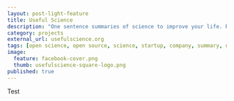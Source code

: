 ```yaml
---
layout: post-light-feature
title: Useful Science
description: "One sentence summaries of science to improve your life. Role: Founder."
category: projects
external_url: usefulscience.org
tags: [open science, open source, science, startup, company, summary, useful science, usefulsci, jaan altosaar]
image:
  feature: facebook-cover.png
  thumb: usefulscience-square-logo.png
published: true
---
```


Test